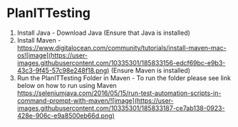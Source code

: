 # PlanITTesting

1. Install Java - Download Java (Ensure that Java is installed)
2. Install Maven - https://www.digitalocean.com/community/tutorials/install-maven-mac-os![image](https://user-images.githubusercontent.com/10335301/185833156-edcf69bc-e9b3-43c3-9f45-57c98e248f18.png)
        (Ensure Maven is installed)
4. Run the PlanITTesting Folder in Maven - 
  To run the folder please see link below on how to run using Maven
   https://seleniumjava.com/2016/05/15/run-test-automation-scripts-in-command-prompt-with-maven/![image](https://user-images.githubusercontent.com/10335301/185833187-ce7ab138-0923-428e-906c-e9a8500eb66d.png)

